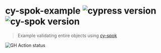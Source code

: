# cy-spok-example ![cypress version](https://img.shields.io/badge/cypress-8.2.0-brightgreen) ![cy-spok version](https://img.shields.io/badge/cy--spok-1.3.2-brightgreen)
> Example validating entire objects using [cy-spok](https://github.com/bahmutov/cy-spok)

![GH Action status](https://github.com/bahmutov/cy-spok-example/workflows/tests/badge.svg?branch=master)
